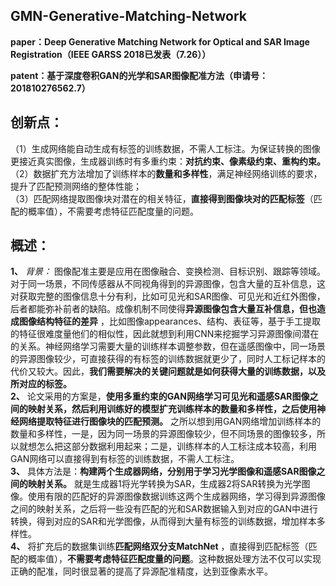 ## GMN-Generative-Matching-Network
**paper：Deep Generative Matching Network for Optical and SAR Image Registration（IEEE GARSS 2018已发表（7.26））**      
    
**patent：基于深度卷积GAN的光学和SAR图像配准方法（申请号：201810276562.7）**

## 创新点：
  （1）生成网络能自动生成有标签的训练数据，不需人工标注。为保证转换的图像更接近真实图像，生成器训练时有多重约束：**对抗约束、像素级约束、重构约束。**         
	（2）数据扩充方法增加了训练样本的**数量和多样性**，满足神经网络训练的要求，提升了匹配预测网络的整体性能；  
	（3）匹配网络提取图像块对潜在的相关特征，**直接得到图像块对的匹配标签**（匹配的概率值），不需要考虑特征匹配度量的问题。
## 概述：  
  **1、** *背景：* 图像配准主要是应用在图像融合、变换检测、目标识别、跟踪等领域。对于同一场景，不同传感器从不同视角得到的异源图像，包含大量的互补信息，这对获取完整的图像信息十分有利，比如可见光和SAR图像、可见光和近红外图像，后者都能弥补前者的缺陷。成像机制不同使得**异源图像包含大量互补信息，但也造成图像结构特征的差异** ，比如图像appearances、结构、表征等，基于手工提取的特征很难度量他们的相似性，因此就想到利用CNN来挖掘学习异源图像间潜在的关系。神经网络学习需要大量的训练样本调整参数，但在遥感图像中，同一场景的异源图像较少，可直接获得的有标签的训练数据就更少了，同时人工标记样本的代价又较大。因此，**我们需要解决的关键问题就是如何获得大量的训练数据，以及所对应的标签。**    
  **2、** 论文采用的方案是，**使用多重约束的GAN网络学习可见光和遥感SAR图像之间的映射关系，然后利用训练好的模型扩充训练样本的数量和多样性，之后使用神经网络提取特征进行图像块的匹配预测。** 之所以想到用GAN网络增加训练样本的数量和多样性，一是，因为同一场景的异源图像较少，但不同场景的图像较多，所以就想怎么把这部分数据利用起来；二是，训练样本的人工标注成本较高，利用GAN网络可以直接得到有标签的训练数据，不需人工标注。   
  **3、** 具体方法是：**构建两个生成器网络，分别用于学习光学图像和遥感SAR图像之间的映射关系。** 就是生成器1将光学转换为SAR，生成器2将SAR转换为光学图像。使用有限的匹配好的异源图像数据训练这两个生成器网络，学习得到异源图像之间的映射关系，之后将一些没有匹配的光和SAR数据输入到对应的GAN中进行转换，得到对应的SAR和光学图像，从而得到大量有标签的训练数据，增加样本多样性。   
  **4、** 将扩充后的数据集训练**匹配网络双分支MatchNet** ，直接得到匹配标签（匹配的概率值），**不需要考虑特征匹配度量的问题**。这种数据处理方法不仅可以实现正确的配准，同时很显著的提高了异源配准精度，达到亚像素水平。

